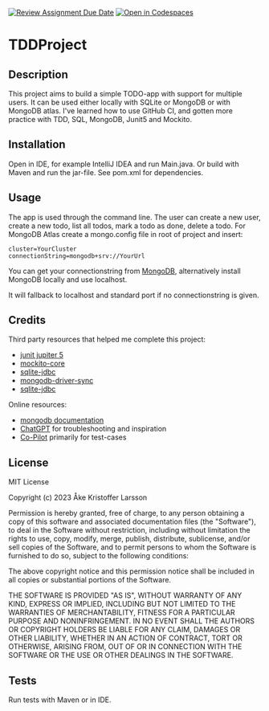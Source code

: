 [![Review Assignment Due Date](https://classroom.github.com/assets/deadline-readme-button-24ddc0f5d75046c5622901739e7c5dd533143b0c8e959d652212380cedb1ea36.svg)](https://classroom.github.com/a/MYVtI0hB)
[![Open in Codespaces](https://classroom.github.com/assets/launch-codespace-7f7980b617ed060a017424585567c406b6ee15c891e84e1186181d67ecf80aa0.svg)](https://classroom.github.com/open-in-codespaces?assignment_repo_id=11359518)
# TDDProject

## Description

This project aims to build a simple TODO-app with support for multiple users. It can be used either locally with SQLite or MongoDB or with MongoDB atlas.
I've learned how to use GitHub CI, and gotten more practice with TDD, SQL, MongoDB, Junit5 and Mockito.

## Installation

Open in IDE, for example IntelliJ IDEA and run Main.java. Or build with Maven and run the jar-file.
See pom.xml for dependencies.

## Usage

The app is used through the command line. The user can create a new user, create a new todo, list all todos, mark a todo as done, delete a todo.
For MongoDB Atlas create a mongo.config file in root of project and insert:
```
cluster=YourCluster
connectionString=mongodb+srv://YourUrl
```
You can get your connectionstring from [MongoDB](https://www.mongodb.com/), alternatively install MongoDB locally and use localhost.

It will fallback to localhost and standard port if no connectionstring is given.

## Credits

Third party resources that helped me complete this project:
* [junit jupiter 5](https://mvnrepository.com/artifact/org.junit.jupiter/junit-jupiter/)
* [mockito-core](https://mvnrepository.com/artifact/org.mockito/mockito-core/)
* [sqlite-jdbc](https://mvnrepository.com/artifact/org.xerial/sqlite-jdbc/)
* [mongodb-driver-sync](https://mvnrepository.com/artifact/org.mongodb/mongodb-driver-sync/)
* [sqlite-jdbc](https://mvnrepository.com/artifact/org.xerial/sqlite-jdbc/)

Online resources:
* [mongodb documentation](https://www.mongodb.com/docs/) 
* [ChatGPT](https://chat.openai.com/) for troubleshooting and inspiration
* [Co-Pilot](https://copilot.github.com/) primarily for test-cases
## License

MIT License

Copyright (c) 2023 Åke Kristoffer Larsson

Permission is hereby granted, free of charge, to any person obtaining a copy
of this software and associated documentation files (the "Software"), to deal
in the Software without restriction, including without limitation the rights
to use, copy, modify, merge, publish, distribute, sublicense, and/or sell
copies of the Software, and to permit persons to whom the Software is
furnished to do so, subject to the following conditions:

The above copyright notice and this permission notice shall be included in all
copies or substantial portions of the Software.

THE SOFTWARE IS PROVIDED "AS IS", WITHOUT WARRANTY OF ANY KIND, EXPRESS OR
IMPLIED, INCLUDING BUT NOT LIMITED TO THE WARRANTIES OF MERCHANTABILITY,
FITNESS FOR A PARTICULAR PURPOSE AND NONINFRINGEMENT. IN NO EVENT SHALL THE
AUTHORS OR COPYRIGHT HOLDERS BE LIABLE FOR ANY CLAIM, DAMAGES OR OTHER
LIABILITY, WHETHER IN AN ACTION OF CONTRACT, TORT OR OTHERWISE, ARISING FROM,
OUT OF OR IN CONNECTION WITH THE SOFTWARE OR THE USE OR OTHER DEALINGS IN THE
SOFTWARE.

## Tests

Run tests with Maven or in IDE.
